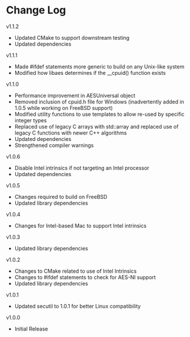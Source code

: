 # Change Log

v1.1.2

- Updated CMake to support downstream testing
- Updated dependencies

v1.1.1

- Made #ifdef statements more generic to build on any Unix-like system
- Modified how libaes determines if the __cpuid() function exists

v1.1.0

- Performance improvement in AESUniversal object
- Removed inclusion of cpuid.h file for Windows (inadvertently added in 1.0.5
  while working on FreeBSD support)
- Modified utility functions to use templates to allow re-used by specific
  integer types
- Replaced use of legacy C arrays with std::array and replaced use of legacy C
  functions with newer C++ algorithms
- Updated dependencies
- Strengthened compiler warnings

v1.0.6

- Disable Intel intrinsics if not targeting an Intel processor
- Updated dependencies

v1.0.5

- Changes required to build on FreeBSD
- Updated library dependencies

v1.0.4

- Changes for Intel-based Mac to support Intel intrinsics

v1.0.3

- Updated library dependencies

v1.0.2

- Changes to CMake related to use of Intel Intrinsics
- Changes to #ifdef statements to check for AES-NI support
- Updated library dependencies

v1.0.1

- Updated secutil to 1.0.1 for better Linux compatibility

v1.0.0

- Initial Release
